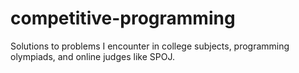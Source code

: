 # competitive-programming
Solutions to problems I encounter in college subjects, programming olympiads, and online judges like SPOJ.
